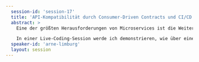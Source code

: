 ```yaml
---
  session-id: 'session-17'
  title: 'API-Kompatibilität durch Consumer-Driven Contracts und CI/CD'
  abstract: >
    Eine der größten Herausforderungen von Microservices ist die Weiterentwicklung von Schnittstellen. Wenn bei einer Schnittstellenänderung alle Clients mit aktualisiert werden müssen, breche ich das Prinzip der losen Kopplung. Ich muss also zunächst die alte Version weiter zur Verfügung stellen. Aber kann ich sie dann überhaupt irgendwann abschalten? Und wie stelle ich dann sicher, dass alle Clients weiterhin funktionieren? Consumer-Driven Contracts geben eine Antwort auf diese Fragen.

    In einer Live-Coding-Session werde ich demonstrieren, wie über eine Continuous Deployment Pipeline in Kombination mit Consumer-driven Contracts und einem Pact Broker sichergestellt werden kann, dass auf allen Stages Services deployt werden (können), deren Schnittstellen kompatibel sind und bleiben, auch wenn einzelne Schnittstellen weiterentwickelt werden.
  speaker-id: 'arne-limburg'
  layout: session
---
```

